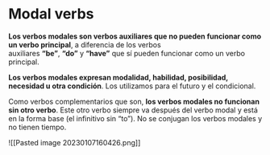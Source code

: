 # Modal verbs

**Los verbos modales son verbos auxiliares que no pueden funcionar como un verbo principal**, a diferencia de los verbos auxiliares **“be”**, **“do”** y **“have”** que sí pueden funcionar como un verbo principal.

**Los verbos modales expresan modalidad, habilidad, posibilidad, necesidad u otra condición**. Los utilizamos para el futuro y el condicional.

Como verbos complementarios que son, **los verbos modales no funcionan sin otro verbo**. Este otro verbo siempre va después del verbo modal y está en la forma base (el infinitivo sin “to”). No se conjugan los verbos modales y no tienen tiempo.

![[Pasted image 20230107160426.png]]
